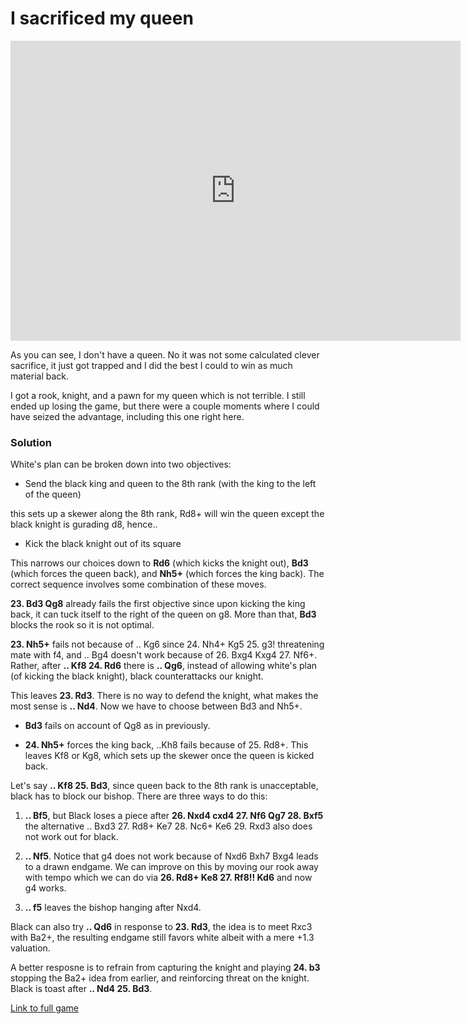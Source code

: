 # I sacrificed my queen

<iframe src="https://lichess.org/analysis/standard/8/5pkq/p1n1b2p/1pp5/8/P4NN1/1PP1BPPP/1K1R4_w_-_-_6_23?color=white" 
width="720" height="480" frameborder="0" allowfullscreen></iframe>

As you can see, I don't have a queen. No it was not some calculated clever sacrifice, it just got trapped and I did the best I could to win as much material back.

I got a rook, knight, and a pawn for my queen which is not terrible. I still ended up losing the game, but there were a couple moments where I could have seized the advantage, including this one right here.

### Solution

White's plan can be broken down into two objectives:

- Send the black king and queen to the 8th rank (with the king to the left of the queen)

this sets up a skewer along the 8th rank, Rd8+ will win the queen except the black knight is gurading d8, hence..

- Kick the black knight out of its square

This narrows our choices down to **Rd6** (which kicks the knight out), **Bd3** (which forces the queen back), and **Nh5+** (which forces the king back). The correct sequence involves some combination of these moves.

**23. Bd3 Qg8** already fails the first objective since upon kicking the king back, it can tuck itself to the right of the queen on g8. More than that, **Bd3** blocks the rook so it is not optimal.

**23. Nh5+** fails not because of .. Kg6 since 24. Nh4+ Kg5 25. g3! threatening mate with f4, and .. Bg4 doesn't work because of 26. Bxg4 Kxg4 27. Nf6+. Rather, after **.. Kf8 24. Rd6** there is **.. Qg6**, instead of allowing white's plan (of kicking the black knight), black counterattacks our knight.

This leaves **23. Rd3**. There is no way to defend the knight, what makes the most sense is **.. Nd4**. Now we have to choose between Bd3 and Nh5+. 

- **Bd3** fails on account of Qg8 as in previously. 

- **24. Nh5+** forces the king back, ..Kh8 fails because of 25. Rd8+. This leaves Kf8 or Kg8, which sets up the skewer once the queen is kicked back.

Let's say **.. Kf8 25. Bd3**, since queen back to the 8th rank is unacceptable, black has to block our bishop. There are three ways to do this:

1. **.. Bf5**, but Black loses a piece after **26. Nxd4 cxd4 27. Nf6 Qg7 28. Bxf5** the alternative .. Bxd3 27. Rd8+ Ke7 28. Nc6+ Ke6 29. Rxd3 also does not work out for black.

2. **.. Nf5**. Notice that g4 does not work because of Nxd6 Bxh7 Bxg4 leads to a drawn endgame. We can improve on this by moving our rook away with tempo which we can do via **26. Rd8+ Ke8 27. Rf8!! Kd6** and now g4 works.

3. **.. f5** leaves the bishop hanging after Nxd4.

Black can also try **.. Qd6** in response to **23. Rd3**, the idea is to meet Rxc3 with Ba2+, the resulting endgame still favors white albeit with a mere +1.3 valuation.

A better resposne is to refrain from capturing the knight and playing **24. b3** stopping the Ba2+ idea from earlier, and reinforcing threat on the knight. Black is toast after **.. Nd4 25. Bd3**.  

[Link to full game](https://www.chess.com/game/live/89893832329)
